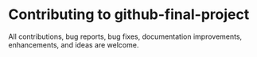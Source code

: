 # Contributing to github-final-project

All contributions, bug reports, bug fixes, documentation improvements, enhancements, and ideas are welcome.
